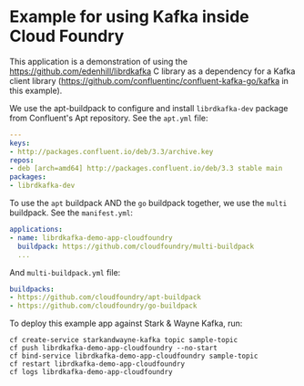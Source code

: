 # Example for using Kafka inside Cloud Foundry

This application is a demonstration of using the https://github.com/edenhill/librdkafka C library as a dependency for a Kafka client library (https://github.com/confluentinc/confluent-kafka-go/kafka in this example).

We use the apt-buildpack to configure and install `librdkafka-dev` package from Confluent's Apt repository. See the `apt.yml` file:

```yaml
---
keys:
- http://packages.confluent.io/deb/3.3/archive.key
repos:
- deb [arch=amd64] http://packages.confluent.io/deb/3.3 stable main
packages:
- librdkafka-dev
```

To use the `apt` buildpack AND the `go` buildpack together, we use the `multi` buildpack. See the `manifest.yml`:

```yaml
applications:
- name: librdkafka-demo-app-cloudfoundry
  buildpack: https://github.com/cloudfoundry/multi-buildpack
  ...
```

And `multi-buildpack.yml` file:

```yaml
buildpacks:
- https://github.com/cloudfoundry/apt-buildpack
- https://github.com/cloudfoundry/go-buildpack
```

To deploy this example app against Stark & Wayne Kafka, run:

```
cf create-service starkandwayne-kafka topic sample-topic
cf push librdkafka-demo-app-cloudfoundry --no-start
cf bind-service librdkafka-demo-app-cloudfoundry sample-topic
cf restart librdkafka-demo-app-cloudfoundry
cf logs librdkafka-demo-app-cloudfoundry
```

